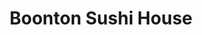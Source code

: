 ---
layout: place
title: Boonton Sushi House
permalink: /new-jersey/boonton/boonton-sushi-house.html
stateAbbr: NJ
stateName: New Jersey
cityName: Boonton
seo:
  type: restaurant
  links: http://www.sushiboonton.com/
place_id: ChIJUf48n5wIw4kR-KBK3i1NzXE
photos:
  - name: >-
      places/ChIJUf48n5wIw4kR-KBK3i1NzXE/photos/AeeoHcIRJMW2fN_wCdn5_YxY6nShDfGWkgBRX9YRGMbZIhelfXrKSKRXMY-6_TvrK59Bd2Sgd-dl026Y31nCTFpbsPrW0oJplZFugv7FIropdTvwJreiZhzl8YB9pfoUdnCpxAnlHyThq4r72G5drGMsWZ4S8b4Xi63iKNAuPZ9Rr_2ydJ_IHL7svxctq13Kdqu_Xb0zl89DhXI1LTpx1DRQoYawwtUDITvyBD9yfi6t_4SbC7EUGEYMlVJT9aiYu-1DqTnyZ1e2E5I1nvAGMhUBFs-wHefRti4bIgJj_A10z4b5kkNlVmQn7SudKEuhmXi1SATDfZsQdAERhZJZTbisZXYJq0wzQAd_l7Hb3lOR7gi2GnPGMLpl0O6-sAKlJnlV3ChU6zI5mVtvv9G_jFQ6zyFQYC66pLJSrl-P3KMS3vRANA
    widthPx: 4032
    heightPx: 3024
    authorAttributions:
      - displayName: Ella Vas
        uri: https://maps.google.com/maps/contrib/102363070745070538090
        photoUri: >-
          https://lh3.googleusercontent.com/a-/ALV-UjXYVVPratzG4DlllQvSzvaHLoZlbBPb_mbuiz8JcJV5nR7uF3eF=s100-p-k-no-mo
    flagContentUri: >-
      https://www.google.com/local/imagery/report/?cb_client=maps_api_places.places_api&image_key=!1e10!2sCIHM0ogKEICAgID4iJbpAw&hl=en-US
    googleMapsUri: >-
      https://www.google.com/maps/place//data=!3m4!1e2!3m2!1sCIHM0ogKEICAgID4iJbpAw!2e10!4m2!3m1!1s0x89c3089c9f3cfe51:0x71cd4d2dde4aa0f8
  - name: >-
      places/ChIJUf48n5wIw4kR-KBK3i1NzXE/photos/AeeoHcJSZKVag6fakdAG2ubi34kzvvUwvB4ddS7mfyU8nqzZIFlf3g-K5N9NXDBYdNMMmkvBcvVoQsf-HPG-dx-p4xWVO37gvoARmHewnpbuZRngYnAF0wco9AXfmzJPHJ5F_QgBxMhvWtYu5tKizKRMpCD7UxiLcKDpXF3WRigkDUChrOgI-jFjKlp4AvhKekHPbXDakFYmBUoemvO96xR0YN3IQMDuIpV5Qlje-QtAnQHHSR9RTCoX9sqA2t5ecSlXljCiAk8c6lEumENBpQ9AQ1W05ziXSh-nv6lF6NbybGyWjpWPlq3cWWnxLOLSZIfR9Cf8Yuu_rcpu2U5nmRD0WUNo44L13yEy8mQooWaLsttVS4LhBDO-6DymEcBfGsjpfhM-8YfpxkOCfhpGLykRkxatbr_XBU0hx-rFXgfAou4hXA
    widthPx: 4032
    heightPx: 2268
    authorAttributions:
      - displayName: Linda Karas
        uri: https://maps.google.com/maps/contrib/107391645522107607747
        photoUri: >-
          https://lh3.googleusercontent.com/a-/ALV-UjVue7TXxHB8SDypaOKKSugQVvDI6yIurzYVjad0NAg75HB8NRSApg=s100-p-k-no-mo
    flagContentUri: >-
      https://www.google.com/local/imagery/report/?cb_client=maps_api_places.places_api&image_key=!1e10!2sCIHM0ogKEICAgICExuX2SQ&hl=en-US
    googleMapsUri: >-
      https://www.google.com/maps/place//data=!3m4!1e2!3m2!1sCIHM0ogKEICAgICExuX2SQ!2e10!4m2!3m1!1s0x89c3089c9f3cfe51:0x71cd4d2dde4aa0f8
  - name: >-
      places/ChIJUf48n5wIw4kR-KBK3i1NzXE/photos/AeeoHcJs1TIv-Igjl-yFzokLoZz5L4KBfnnEb1zRG1QOE3I9hL6hax5SVF9-zaBT5dsASKnJ-Y-m6EyS1W7IGx2vJB-2Yyed95EucY73Q0fA_q_V0MkiIWWC-far4bInvt9MwoQEWCCM6ZKh-fpkR0a8qCH-XvB_unqgvBxKIx2HRzJEuCLxM0ht8I41_XyKrWB-kdWamPNWkc97_BU8LBG4P6aPypH21kbaQn5Oq0Z6Zc_oJu_PkzT40Wq1htIP90EYA4_zaxdsJkW9YctSF9dATzibfW_IjxI-7OZwdbAR4RDYXQhBbxsNybTDiR-VadjqGQzC_dKc0NE4hcHKyl4EHdNlHkNaoiVecTYMznzAYzu9xe4Sa1j867K6SgsWUh9ybd1n7U2ldcwQvX-kCMZkb29ccR5uiXjL-9dXCoN5HSnsKAVb
    widthPx: 4032
    heightPx: 3024
    authorAttributions:
      - displayName: Z Y
        uri: https://maps.google.com/maps/contrib/105443258786876018923
        photoUri: >-
          https://lh3.googleusercontent.com/a-/ALV-UjVxWwAFmgHJwCtlmJJklU9lMIxE86pQ4v12yPZyL2R3ui-aVSE=s100-p-k-no-mo
    flagContentUri: >-
      https://www.google.com/local/imagery/report/?cb_client=maps_api_places.places_api&image_key=!1e10!2sCIHM0ogKEICAgMCImPeRvwE&hl=en-US
    googleMapsUri: >-
      https://www.google.com/maps/place//data=!3m4!1e2!3m2!1sCIHM0ogKEICAgMCImPeRvwE!2e10!4m2!3m1!1s0x89c3089c9f3cfe51:0x71cd4d2dde4aa0f8
  - name: >-
      places/ChIJUf48n5wIw4kR-KBK3i1NzXE/photos/AeeoHcKlh-_SVGYNf3p8cke3mc1noxHvs1oIdikCkneVT8Sq_pFgfm9yXQFe9U-sDXmbMx7VXO_ffSXbWYmJjxis89-NcIt31cnGPOgzgEs76vwlOyNtPf1yg_ZfqNwtPEE8sd8WG7yyoSIQlQ84vsc0KB5ZGe0WevF9vjo5GzBj3KUtR1Qk7JJU1KoQk3eN8PAbjvdP65M4nmkZTQAmvngYMMDnTuRkA3_9CVxVX9Q2C7EEcfMsePTqoOzMBJsbupW3RecGlpRv4tAMuUY1iVzo1jsYZaz1bi2OxBaaFoDrm4GPKpO2ebArfuE4vdrv7aI5X62dTabMKRPXDprApZbYvwLxvmFnsCkUZdtZ3IqzhGi_YNUjOHDgALaHvXghf2XyO26owEE9SmSBSrp5wzq1dN4o5kY_lDXg_UUnPsmoBHXC2Q
    widthPx: 3024
    heightPx: 4032
    authorAttributions:
      - displayName: Jenny Carvajal
        uri: https://maps.google.com/maps/contrib/103913901947737175322
        photoUri: >-
          https://lh3.googleusercontent.com/a-/ALV-UjUqweH7EFZIleuySS4GON7qMWoSr1IloWihmoZVE0WCNz8ZEd466Q=s100-p-k-no-mo
    flagContentUri: >-
      https://www.google.com/local/imagery/report/?cb_client=maps_api_places.places_api&image_key=!1e10!2sCIHM0ogKEICAgICe1YGeCA&hl=en-US
    googleMapsUri: >-
      https://www.google.com/maps/place//data=!3m4!1e2!3m2!1sCIHM0ogKEICAgICe1YGeCA!2e10!4m2!3m1!1s0x89c3089c9f3cfe51:0x71cd4d2dde4aa0f8
  - name: >-
      places/ChIJUf48n5wIw4kR-KBK3i1NzXE/photos/AeeoHcJ8YGthbtJK7zMhGHsvSAMmE8Mg8j5ibxo5zXJQtTLcx1Ep356qGLoniFHTB92c-Z_ZxmBRRlHWYeGK4lEJ0u4KE7qz4Znq0NdjKue6CgR6ln5lw_u979FsmyJ784gQG6SnPa2z_GcpLwjQX7Z6jiPVVuZiwhnvG23_cyM2ZspfOrZ_UgfrHnxmZZhupAmhdVSZHqK3vVVqtFepLC0lT5FI_Z-k3QsQz5CJBaUB_evugOJs0TitTXzImBWSNK9le5uMic_K3-S1ur6gEgPb1nEA8Vwbczyg5xLjz8uQQayPRYHTAduLdDxEHGertfD5EM_vKj1gAZ79l6h_77GPyVyuSjCfq3Mx6ocDfHllyjn4Ab8x1DqCUDi4O6BZwZI3UYrPMkatRYCrOi2lVeKPQn4N6GUtDESyTgCpkNHzbxSL6UAb
    widthPx: 3510
    heightPx: 2634
    authorAttributions:
      - displayName: Roger Baldanza
        uri: https://maps.google.com/maps/contrib/100806533585907325086
        photoUri: >-
          https://lh3.googleusercontent.com/a-/ALV-UjWtInlZ6wEYwdGChYZVQ5h4BXnvj0WNjfK6inR74W3T5neOpnDt=s100-p-k-no-mo
    flagContentUri: >-
      https://www.google.com/local/imagery/report/?cb_client=maps_api_places.places_api&image_key=!1e10!2sCIHM0ogKEICAgIC7zeiApgE&hl=en-US
    googleMapsUri: >-
      https://www.google.com/maps/place//data=!3m4!1e2!3m2!1sCIHM0ogKEICAgIC7zeiApgE!2e10!4m2!3m1!1s0x89c3089c9f3cfe51:0x71cd4d2dde4aa0f8
  - name: >-
      places/ChIJUf48n5wIw4kR-KBK3i1NzXE/photos/AeeoHcLlPsA8hgCOWwzH0l1oJZ5-CjzZSBNaqjiD-BRc-A3Vd8YFRJqpZBUnmMB_sZ3zwU3zSJ0R3BzPop6DDGd2ymp2t4BNPAs2SteKrwVxbdOsxmRBh2QNuZsVq7Q-QelwOjPkTmC90J4i9xuYbRN18fiGXWx5CgwpttWzLqayLqcP0tjKG1OAFLGTYw5-eiK5ufmYnXbDxYt8On2bB6cavrD0mV-8Y0XY4BAdsgbaSf_bGRS1QjLRVBrDY1u_T_CaDXzw4XJ9IHPfHJ6y-Kf8tiCY7MHw07sUATaha_BfODnZy-T9Znp_OJc2_3tyQETstWH9qwueKueT6ItRZJNvcMARL2-3GfAd8uRps_vUUdv_ZOUohJxSholW9sZ5B2efwAylYy5jT0ro5OdJ5_72oiDTG1ZlTHX08MNuB7WBRWqOAPWl
    widthPx: 3593
    heightPx: 3000
    authorAttributions:
      - displayName: Eric Finkelstein
        uri: https://maps.google.com/maps/contrib/111444671146808251214
        photoUri: >-
          https://lh3.googleusercontent.com/a/ACg8ocJvMTFe-XnhkXFW5VFNZ4ngdUxvt3s3uBD8Mhqr_jMQlLXzZQ=s100-p-k-no-mo
    flagContentUri: >-
      https://www.google.com/local/imagery/report/?cb_client=maps_api_places.places_api&image_key=!1e10!2sCIHM0ogKEICAgICOu-_2pgE&hl=en-US
    googleMapsUri: >-
      https://www.google.com/maps/place//data=!3m4!1e2!3m2!1sCIHM0ogKEICAgICOu-_2pgE!2e10!4m2!3m1!1s0x89c3089c9f3cfe51:0x71cd4d2dde4aa0f8
  - name: >-
      places/ChIJUf48n5wIw4kR-KBK3i1NzXE/photos/AeeoHcINitUPPwccP4-aWF6ojMNWwVrI4yhCedFoDsImbJpSmDgG1_sZlrgAPUJiZS4eNKm8LyngQdTMAGxluhpzU38uV7xRIf5ke_pOLMWdayHWoQreK53ppZydq4YvlTDAn95kyfYM6nDlFqQ-5teWhkh7vTf2giDszXEBp60miyXLWm11EmKimyBPnI1awNHetAvvS2j4EkhLdbo-ZkNrfdWdXq9KRFKJkBSnAYUFN2MeJGRhVew4SiqAiwsLyZtVFWqVUnjzy3WjS4gyJVUR_aQRqrGjLK_wP7IyAbW7-CQOVECUq2orbxaFvZT5vySVYHpUrGsrYLi0XwhBLzaM_gErsmMkFXhc7ucPL5O_h3ypnSPdvRt1kvAK50zvafxkH_lJer4TwG1NnPqGC1MUgJQpOkmwEw9rheFFhmPq560wTgw
    widthPx: 3510
    heightPx: 2634
    authorAttributions:
      - displayName: Roger Baldanza
        uri: https://maps.google.com/maps/contrib/100806533585907325086
        photoUri: >-
          https://lh3.googleusercontent.com/a-/ALV-UjWtInlZ6wEYwdGChYZVQ5h4BXnvj0WNjfK6inR74W3T5neOpnDt=s100-p-k-no-mo
    flagContentUri: >-
      https://www.google.com/local/imagery/report/?cb_client=maps_api_places.places_api&image_key=!1e10!2sCIHM0ogKEICAgIC7zejQ5AE&hl=en-US
    googleMapsUri: >-
      https://www.google.com/maps/place//data=!3m4!1e2!3m2!1sCIHM0ogKEICAgIC7zejQ5AE!2e10!4m2!3m1!1s0x89c3089c9f3cfe51:0x71cd4d2dde4aa0f8
  - name: >-
      places/ChIJUf48n5wIw4kR-KBK3i1NzXE/photos/AeeoHcI6TGhxCKHwc6cr24VJvxN05BgyOzWMpyR12fTY4svlORFdAw_Obt5o4geoJNqtmMR_gzKb-az7yjbwpLlgPipi9Yy7_4ScYjVMiadCeG5WoxuegKe_hfUpLouLYIPXxUn8ho7DfuEka0cfOtrmYxfkG0eFqyV-ZzJdvEhBNYynyP0PixT62wt7x7STQs7LGCZ4SJqvqFR_ZqWgsqNnR5iGEw7RQHrq1Xhn33wUwPhZp7jz-MWh9wrNWq45yX3XZplGcbUDG_1LNcGrfud7Wue2QyOq-j6Dbv2FXY2eH9zk82QTtQYBObo1WhXxbNB4eocrXBqSBQOdIVQbgp4S_lsx7AIdIErnLgZP7NQuH81mVEEoShIcpvw9MEHPbVbdfEaZNU_B74CIN9ohMuOEOL6VrXz4NogG5-58L0j39ywgJuST
    widthPx: 4032
    heightPx: 2268
    authorAttributions:
      - displayName: Linda Karas
        uri: https://maps.google.com/maps/contrib/107391645522107607747
        photoUri: >-
          https://lh3.googleusercontent.com/a-/ALV-UjVue7TXxHB8SDypaOKKSugQVvDI6yIurzYVjad0NAg75HB8NRSApg=s100-p-k-no-mo
    flagContentUri: >-
      https://www.google.com/local/imagery/report/?cb_client=maps_api_places.places_api&image_key=!1e10!2sCIHM0ogKEICAgICExuX2sQE&hl=en-US
    googleMapsUri: >-
      https://www.google.com/maps/place//data=!3m4!1e2!3m2!1sCIHM0ogKEICAgICExuX2sQE!2e10!4m2!3m1!1s0x89c3089c9f3cfe51:0x71cd4d2dde4aa0f8
  - name: >-
      places/ChIJUf48n5wIw4kR-KBK3i1NzXE/photos/AeeoHcJawOzwAj3qNhk7ltPvB__pTHw5ggU0N_5_c39lejSCangUTIJRf_ZjztPOfHE9FaOoA7IEp0hfl69ly1o0xczV9V2ArbS6MNC2FHnXuuBXZIPzDcv4azwW8_KJzkFuCTGDJ4wvWlV_ZT_1goWtUk6bmbXFrJv5dUWE28GG2eyxrPk879B6pOy1t_j4vGkYmis8I5oG-_AeuiF938K_Jhg01KDRTYZ8bz_R9825EMQ97L1t_HJQ-iYt2qNd5dmEulbsAVrPM_-Tikp9PdruDlDOYURQf4oqzWpdS-SyRvEWeYnZ-bB12SuAbKa2VDFDo6S5seS0ixeUeyArdI0jUtICaKLOAsxv0qxS3pZLDxxdcEY-SLRMIBIKE7-k4I5Q6oyMEvuJWHtsF3ALidzVCW2fiv-ZDpGD7AZ3dWRDD-M
    widthPx: 3264
    heightPx: 2448
    authorAttributions:
      - displayName: Alexander Lindroth
        uri: https://maps.google.com/maps/contrib/103849297410435512883
        photoUri: >-
          https://lh3.googleusercontent.com/a-/ALV-UjVuLmhtMvORLugS9JfR_qKgfYr2hLnvebKXTm0qyHTmYMUoPQSD=s100-p-k-no-mo
    flagContentUri: >-
      https://www.google.com/local/imagery/report/?cb_client=maps_api_places.places_api&image_key=!1e10!2sCIHM0ogKEICAgIDEwbuoEQ&hl=en-US
    googleMapsUri: >-
      https://www.google.com/maps/place//data=!3m4!1e2!3m2!1sCIHM0ogKEICAgIDEwbuoEQ!2e10!4m2!3m1!1s0x89c3089c9f3cfe51:0x71cd4d2dde4aa0f8
  - name: >-
      places/ChIJUf48n5wIw4kR-KBK3i1NzXE/photos/AeeoHcJs3uNZ4TN03r_e3fONet7APehR_Yy068hVl1tTUYKV-nhKt3LgubGiOK1J52xdGVkrov2XwNXx3Ch1pk0C2ndrjab2XTKpC0SSx5aNkQPd7bNd5YcG-OimdEoBtDOIwQKUs84BwEJC4H6ZsxB3v2No7KwnSocm_lh4hNyTbUgSXPtiTOKva4EBnm-usBi8-sHKDJgX8F4HSRXt5pS6huYufXLHCv6fI1T75BEF_SnQYARfU9dBaqbmGCDEiyMtc4WJt8u9fHDKPXhiGmpmJZSZm4AP4SSWcn8zNSv_DMl8YcTlYBsQbvMlzWXsWYW04s2lyvI9EEYwBQNxSMe9sBRdpRTKburRgTLftwAHpz2MejWwckoj7p-VK-q_YXRfBSp0tuWAy2XNJKi2xXxMs53qjTMNzHVrsqEZ5bZEGNhXeOoC
    widthPx: 2932
    heightPx: 2425
    authorAttributions:
      - displayName: Andrew D
        uri: https://maps.google.com/maps/contrib/100590594434486700932
        photoUri: >-
          https://lh3.googleusercontent.com/a-/ALV-UjUij7ejseSotMvoVddzSlwmgahajKFuEcVRxQimugPgW9Q1AbfEcQ=s100-p-k-no-mo
    flagContentUri: >-
      https://www.google.com/local/imagery/report/?cb_client=maps_api_places.places_api&image_key=!1e10!2sCIHM0ogKEICAgIDpktL-kgE&hl=en-US
    googleMapsUri: >-
      https://www.google.com/maps/place//data=!3m4!1e2!3m2!1sCIHM0ogKEICAgIDpktL-kgE!2e10!4m2!3m1!1s0x89c3089c9f3cfe51:0x71cd4d2dde4aa0f8
address: 701 Main St, Boonton, NJ 07005, USA
street: 701 Main St
city: Boonton
state: NJ
zip: '07005'
country: USA
neighborhood: null
latitude: '40.905391'
longitude: '-74.411166'
accessibility_options:
  wheelchairAccessibleEntrance: true
  wheelchairAccessibleRestroom: true
  wheelchairAccessibleSeating: true
business_status: OPERATIONAL
name: Boonton Sushi House
google_maps_links:
  directionsUri: >-
    https://www.google.com/maps/dir//''/data=!4m7!4m6!1m1!4e2!1m2!1m1!1s0x89c3089c9f3cfe51:0x71cd4d2dde4aa0f8!3e0
  placeUri: https://maps.google.com/?cid=8200295355909841144
  writeAReviewUri: >-
    https://www.google.com/maps/place//data=!4m3!3m2!1s0x89c3089c9f3cfe51:0x71cd4d2dde4aa0f8!12e1
  reviewsUri: >-
    https://www.google.com/maps/place//data=!4m4!3m3!1s0x89c3089c9f3cfe51:0x71cd4d2dde4aa0f8!9m1!1b1
  photosUri: >-
    https://www.google.com/maps/place//data=!4m3!3m2!1s0x89c3089c9f3cfe51:0x71cd4d2dde4aa0f8!10e5
primary_type: Sushi Restaurant
opening_hours:
  regular: null
  current: null
secondary_opening_hours:
  regular:
    weekdayDescriptions: null
    type: null
  current:
    weekdayDescriptions: null
    type: null
phone: (973) 394-8870
price_level: PRICE_LEVEL_MODERATE
price_range: $10 &ndash; $20
rating: '4.5'
rating_count: 0
website: http://www.sushiboonton.com/
description: >-
  About Boonton Sushi House in Boonton, NJ$$$Boonton Sushi House in Boonton, New
  Jersey, stands out as a cozy spot for enjoying fresh sushi and Japanese
  cuisine, blending quality ingredients with an informal atmosphere that
  welcomes casual diners. This venue features a BYOB policy, allowing guests to
  enhance their meal with their own beverages while savoring expertly prepared
  rolls and dishes made from daily-changing, high-quality fish. Accessibility is
  a key highlight, with wheelchair-friendly entrances, seating, and restrooms
  making it easy for everyone to enjoy top-rated sushi options near you. The
  menu caters to a variety of tastes, including vegetarian choices and specials
  that keep things exciting for repeat visits. Overall, it's a go-to destination
  for those seeking authentic Japanese fare in a relaxed, neighborhood setting
  close to local attractions.
generative_summary: >-
  About Boonton Sushi House in Boonton, NJ$$$Boonton Sushi House in Boonton, New
  Jersey, stands out as a cozy spot for enjoying fresh sushi and Japanese
  cuisine, blending quality ingredients with an informal atmosphere that
  welcomes casual diners. This venue features a BYOB policy, allowing guests to
  enhance their meal with their own beverages while savoring expertly prepared
  rolls and dishes made from daily-changing, high-quality fish. Accessibility is
  a key highlight, with wheelchair-friendly entrances, seating, and restrooms
  making it easy for everyone to enjoy top-rated sushi options near you. The
  menu caters to a variety of tastes, including vegetarian choices and specials
  that keep things exciting for repeat visits. Overall, it's a go-to destination
  for those seeking authentic Japanese fare in a relaxed, neighborhood setting
  close to local attractions.
generative_disclosure: Summarized by AI using the Grok-3-Mini model.
reviews:
  - name: >-
      places/ChIJUf48n5wIw4kR-KBK3i1NzXE/reviews/ChZDSUhNMG9nS0VJQ0FnSUM3emVpQVJnEAE
    relativePublishTimeDescription: 7 months ago
    rating: 5
    text:
      text: >-
        On top of a hill on Main Street in Boonton, NJ sits a very nondescript
        neighborhood sushi restaurant, but don’t let looks fool you. This small
        casual eatery is slinging out omakase quality fish.


        The chef’s here are consistent. They take pride in the quality of fish
        that they offer which changes weekly if not daily depending on what
        their distributor has to offer.


        Many of the choices you will not see unless you partake in a $150+
        omakase menu.


        Some of our favorite pieces include the NegiToro hand roll which they
        add chopped Japanese radish, scallions and sesame seeds to. Outstanding!


        We are also big fans of their Artic Char which gets paired with sliced
        avocado, their hamachi (yellowtail) seared salmon belly which just melts
        in your mouth, their madai is spectacular, scallops are delicious, sea
        eel is done right!


        The Mr Power Roll is one of our favorite rolls.


        We have added the Sushi House to our normal weekly rotation at our home.
        The prices are very reasonable and the quality is outstanding.
      languageCode: en
    originalText:
      text: >-
        On top of a hill on Main Street in Boonton, NJ sits a very nondescript
        neighborhood sushi restaurant, but don’t let looks fool you. This small
        casual eatery is slinging out omakase quality fish.


        The chef’s here are consistent. They take pride in the quality of fish
        that they offer which changes weekly if not daily depending on what
        their distributor has to offer.


        Many of the choices you will not see unless you partake in a $150+
        omakase menu.


        Some of our favorite pieces include the NegiToro hand roll which they
        add chopped Japanese radish, scallions and sesame seeds to. Outstanding!


        We are also big fans of their Artic Char which gets paired with sliced
        avocado, their hamachi (yellowtail) seared salmon belly which just melts
        in your mouth, their madai is spectacular, scallops are delicious, sea
        eel is done right!


        The Mr Power Roll is one of our favorite rolls.


        We have added the Sushi House to our normal weekly rotation at our home.
        The prices are very reasonable and the quality is outstanding.
      languageCode: en
    authorAttribution:
      displayName: Roger Baldanza
      uri: https://www.google.com/maps/contrib/100806533585907325086/reviews
      photoUri: >-
        https://lh3.googleusercontent.com/a-/ALV-UjWtInlZ6wEYwdGChYZVQ5h4BXnvj0WNjfK6inR74W3T5neOpnDt=s128-c0x00000000-cc-rp-mo-ba4
    publishTime: '2024-08-17T23:30:37.673907Z'
    flagContentUri: >-
      https://www.google.com/local/review/rap/report?postId=ChZDSUhNMG9nS0VJQ0FnSUM3emVpQVJnEAE&d=17924085&t=1
    googleMapsUri: >-
      https://www.google.com/maps/reviews/data=!4m6!14m5!1m4!2m3!1sChZDSUhNMG9nS0VJQ0FnSUM3emVpQVJnEAE!2m1!1s0x89c3089c9f3cfe51:0x71cd4d2dde4aa0f8
  - name: >-
      places/ChIJUf48n5wIw4kR-KBK3i1NzXE/reviews/ChZDSUhNMG9nS0VJQ0FnSUNvX3IyLVdBEAE
    relativePublishTimeDescription: 2 months ago
    rating: 5
    text:
      text: >-
        This is the best local sushi spot. The staff is always super responsive
        and nice. The fish is always delicious and fresh. The rice is cooked
        perfectly. The location is not far off 287, so if you are just passing
        through, I highly recommend this spot. If you are local to the area,
        this should be in your rotation of local spots to support. Street
        parking on 202/Main is free.
      languageCode: en
    originalText:
      text: >-
        This is the best local sushi spot. The staff is always super responsive
        and nice. The fish is always delicious and fresh. The rice is cooked
        perfectly. The location is not far off 287, so if you are just passing
        through, I highly recommend this spot. If you are local to the area,
        this should be in your rotation of local spots to support. Street
        parking on 202/Main is free.
      languageCode: en
    authorAttribution:
      displayName: Zia A Perozzi
      uri: https://www.google.com/maps/contrib/117220923439945108429/reviews
      photoUri: >-
        https://lh3.googleusercontent.com/a-/ALV-UjXxKX8sAISt52ouvN2vzcXpI5VYsiFHmNTtrfgKGNu-XvSbw_kC=s128-c0x00000000-cc-rp-mo-ba4
    publishTime: '2025-01-23T00:23:53.237454Z'
    flagContentUri: >-
      https://www.google.com/local/review/rap/report?postId=ChZDSUhNMG9nS0VJQ0FnSUNvX3IyLVdBEAE&d=17924085&t=1
    googleMapsUri: >-
      https://www.google.com/maps/reviews/data=!4m6!14m5!1m4!2m3!1sChZDSUhNMG9nS0VJQ0FnSUNvX3IyLVdBEAE!2m1!1s0x89c3089c9f3cfe51:0x71cd4d2dde4aa0f8
  - name: >-
      places/ChIJUf48n5wIw4kR-KBK3i1NzXE/reviews/ChZDSUhNMG9nS0VJQ0FnTURBc3U2NkJREAE
    relativePublishTimeDescription: 2 months ago
    rating: 5
    text:
      text: >-
        A destination sushi spot authentically prepared and serving up all the
        specialty and modern rolls.


        Make sure you get the pepper tuna burrito and wagyu sushi Ala cart. I
        would have taken pictures one of the many times I’ve been here but I
        usually inhale it before that has a chance to happen.


        Eventually I’ll add pictures to this review but for now you’ll have to
        just trust me in my love and quest for the best sushi’s and sashimi’s in
        the area that this is a place to give regular business.
      languageCode: en
    originalText:
      text: >-
        A destination sushi spot authentically prepared and serving up all the
        specialty and modern rolls.


        Make sure you get the pepper tuna burrito and wagyu sushi Ala cart. I
        would have taken pictures one of the many times I’ve been here but I
        usually inhale it before that has a chance to happen.


        Eventually I’ll add pictures to this review but for now you’ll have to
        just trust me in my love and quest for the best sushi’s and sashimi’s in
        the area that this is a place to give regular business.
      languageCode: en
    authorAttribution:
      displayName: Stephen DeAngelis
      uri: https://www.google.com/maps/contrib/103278217455083402165/reviews
      photoUri: >-
        https://lh3.googleusercontent.com/a-/ALV-UjUQlSo0X3sqsRhsnfuhpYAk4wzHZxgLzMH85JOOiahLe3FmWWWv=s128-c0x00000000-cc-rp-mo-ba3
    publishTime: '2025-02-08T00:28:52.237542Z'
    flagContentUri: >-
      https://www.google.com/local/review/rap/report?postId=ChZDSUhNMG9nS0VJQ0FnTURBc3U2NkJREAE&d=17924085&t=1
    googleMapsUri: >-
      https://www.google.com/maps/reviews/data=!4m6!14m5!1m4!2m3!1sChZDSUhNMG9nS0VJQ0FnTURBc3U2NkJREAE!2m1!1s0x89c3089c9f3cfe51:0x71cd4d2dde4aa0f8
  - name: >-
      places/ChIJUf48n5wIw4kR-KBK3i1NzXE/reviews/ChdDSUhNMG9nS0VJQ0FnTUNnbm9QaXpRRRAB
    relativePublishTimeDescription: a month ago
    rating: 1
    text:
      text: >-
        I come here every so often. The food is decent but the young man who
        always sits behind the counter that takes orders is ALWAYS rude! The
        fact that I come here once in a while and he is consistently rude shows
        that this place does not care what kind of service they’re giving. He
        was very condescending to me yesterday when I had a question about my
        order. And turned and started talking in his language to a co worker
        that then started laughing. Quite obvious it was about me. I had to
        really ask myself why am I spending my hard earned money where I am not
        even respected. I’m sure to find much better sushi restaurants and I’m
        willing to drive farther for better service.
      languageCode: en
    originalText:
      text: >-
        I come here every so often. The food is decent but the young man who
        always sits behind the counter that takes orders is ALWAYS rude! The
        fact that I come here once in a while and he is consistently rude shows
        that this place does not care what kind of service they’re giving. He
        was very condescending to me yesterday when I had a question about my
        order. And turned and started talking in his language to a co worker
        that then started laughing. Quite obvious it was about me. I had to
        really ask myself why am I spending my hard earned money where I am not
        even respected. I’m sure to find much better sushi restaurants and I’m
        willing to drive farther for better service.
      languageCode: en
    authorAttribution:
      displayName: Tempestt
      uri: https://www.google.com/maps/contrib/114406600069682047734/reviews
      photoUri: >-
        https://lh3.googleusercontent.com/a-/ALV-UjWsGMyehO4BUQYnpoiT3pJuoRs3zcrW5ty-kW9l6NPSbJGdrxlD=s128-c0x00000000-cc-rp-mo
    publishTime: '2025-02-17T15:23:37.697819Z'
    flagContentUri: >-
      https://www.google.com/local/review/rap/report?postId=ChdDSUhNMG9nS0VJQ0FnTUNnbm9QaXpRRRAB&d=17924085&t=1
    googleMapsUri: >-
      https://www.google.com/maps/reviews/data=!4m6!14m5!1m4!2m3!1sChdDSUhNMG9nS0VJQ0FnTUNnbm9QaXpRRRAB!2m1!1s0x89c3089c9f3cfe51:0x71cd4d2dde4aa0f8
  - name: >-
      places/ChIJUf48n5wIw4kR-KBK3i1NzXE/reviews/ChZDSUhNMG9nS0VJQ0FnSURyN3ZxZEFnEAE
    relativePublishTimeDescription: 9 months ago
    rating: 5
    text:
      text: >-
        I’m from out of town (PA) visiting NJ. I just happened to discover to
        sushi house.


        I had lunch here and I ordered one of their lunch special. Sushi,
        sashimi plate plus side salad. Fish is fresh and serving portion is just
        right. Sashimi was perfect cut.  Even their California roll was made to
        perfection, not too much sushi rice.


        For sure I will come back again.


        Arigatou gozaimashita!

        ありがとうございました
      languageCode: en
    originalText:
      text: >-
        I’m from out of town (PA) visiting NJ. I just happened to discover to
        sushi house.


        I had lunch here and I ordered one of their lunch special. Sushi,
        sashimi plate plus side salad. Fish is fresh and serving portion is just
        right. Sashimi was perfect cut.  Even their California roll was made to
        perfection, not too much sushi rice.


        For sure I will come back again.


        Arigatou gozaimashita!

        ありがとうございました
      languageCode: en
    authorAttribution:
      displayName: Jane Velasco
      uri: https://www.google.com/maps/contrib/103243265291158993839/reviews
      photoUri: >-
        https://lh3.googleusercontent.com/a-/ALV-UjViDeLOxugstvuXrlWy56HKbpwYI41rUS-oGIGmdgkHZpYRRiQQ=s128-c0x00000000-cc-rp-mo-ba2
    publishTime: '2024-07-17T17:09:17.153988Z'
    flagContentUri: >-
      https://www.google.com/local/review/rap/report?postId=ChZDSUhNMG9nS0VJQ0FnSURyN3ZxZEFnEAE&d=17924085&t=1
    googleMapsUri: >-
      https://www.google.com/maps/reviews/data=!4m6!14m5!1m4!2m3!1sChZDSUhNMG9nS0VJQ0FnSURyN3ZxZEFnEAE!2m1!1s0x89c3089c9f3cfe51:0x71cd4d2dde4aa0f8
review_summary: >-
  What Customers Are Buzzing About$$$Visitors to this sushi spot often rave
  about the incredibly fresh fish and perfectly cooked rice, making it a
  favorite for anyone craving reliable Japanese dishes in a convenient location.
  Many appreciate the generous portions and creative rolls that deliver great
  value without breaking the bank, turning it into a regular stop for locals and
  passersby alike. While the overall experience shines with praise for the
  authentic flavors and welcoming vibe, a few mentions point to occasional
  inconsistencies in service that could use some smoothing out. Still, the
  consensus leans positive, with folks highlighting it as a solid choice for
  groups or families looking for tasty, accessible meals. If you're exploring
  sushi restaurants near me, this place earns high marks for its consistent
  quality and community appeal, encouraging an honest yet upbeat visit.
review_disclosure: Summarized by AI using the Grok-3-Mini model.
parking_options:
  freeStreetParking: true
  paidStreetParking: true
  valetParking: false
payment_options:
  acceptsCreditCards: true
  acceptsDebitCards: true
  acceptsCashOnly: false
allow_dogs: null
curbside_pickup: true
delivery: true
dine_in: true
good_for_children: true
good_for_groups: true
good_for_sports: false
live_music: false
menu_for_children: false
outdoor_seating: false
reservable: true
restroom: true
serves_beer: false
serves_breakfast: false
serves_brunch: false
serves_cocktails: false
serves_coffee: null
serves_dinner: true
serves_dessert: true
serves_lunch: true
serves_vegetarian_food: true
serves_wine: false
takeout: true
update_category: pro
places_description: null

---